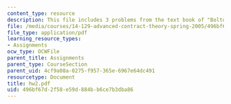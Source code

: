 ```yaml
---
content_type: resource
description: This file includes 3 problems from the text book of "Bolton and Dewatripont".
file: /media/courses/14-129-advanced-contract-theory-spring-2005/496bf67d2f58e59d884bb6ce7b3dba86_hw2.pdf
file_type: application/pdf
learning_resource_types:
- Assignments
ocw_type: OCWFile
parent_title: Assignments
parent_type: CourseSection
parent_uid: 4cf9a08a-0275-f957-365e-6967e64dc491
resourcetype: Document
title: hw2.pdf
uid: 496bf67d-2f58-e59d-884b-b6ce7b3dba86
---
```


